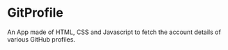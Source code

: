 # GitProfile
An App made of HTML, CSS and Javascript to fetch the account details of various GitHub profiles.
